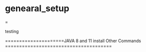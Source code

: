 # genearal_setup
=


testing






=====================JAVA  8 and 11 install  Other Commands ======================================
